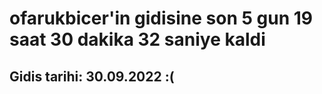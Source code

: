 # ofarukbicer'in gidisine son 5 gun 19 saat 30 dakika 32 saniye kaldi

## Gidis tarihi: 30.09.2022 :(